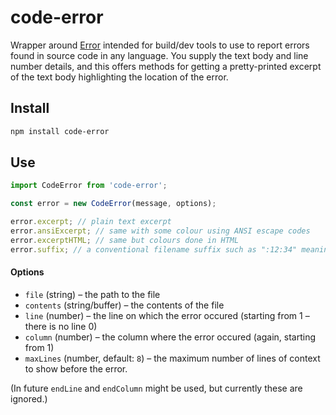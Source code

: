 # code-error

Wrapper around [Error](https://developer.mozilla.org/en-US/docs/Web/JavaScript/Reference/Global_Objects/Error) intended for build/dev tools to use to report errors found in source code in any language. You supply the text body and line number details, and this offers methods for getting a pretty-printed excerpt of the text body highlighting the location of the error.

## Install

```sh
npm install code-error
```

## Use

```js
import CodeError from 'code-error';

const error = new CodeError(message, options);

error.excerpt; // plain text excerpt
error.ansiExcerpt; // same with some colour using ANSI escape codes
error.excerptHTML; // same but colours done in HTML
error.suffix; // a conventional filename suffix such as ":12:34" meaning line 12, col 34
```

#### Options

- `file` (string) – the path to the file
- `contents` (string/buffer) – the contents of the file
- `line` (number) – the line on which the error occured (starting from 1 – there is no line 0)
- `column` (number) – the column where the error occured (again, starting from 1)
- `maxLines` (number, default: `8`) – the maximum number of lines of context to show before the error.

(In future `endLine` and `endColumn` might be used, but currently these are ignored.)
